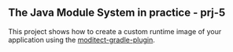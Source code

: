 ## The Java Module System in practice - prj-5

This project shows how to create a custom runtime image of your application using the [moditect-gradle-plugin](https://github.com/moditect/moditect-gradle-plugin).
